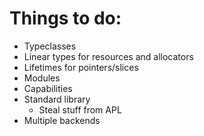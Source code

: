 # Things to do:
 - Typeclasses
 - Linear types for resources and allocators
 - Lifetimes for pointers/slices
 - Modules
 - Capabilities
 - Standard library
     - Steal stuff from APL
 - Multiple backends
